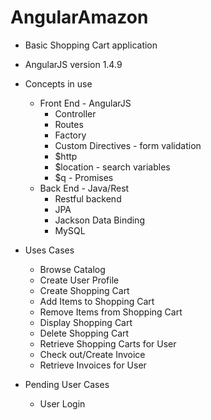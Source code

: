 # AngularAmazon

+ Basic Shopping Cart application

+ AngularJS version 1.4.9

+ Concepts in use
  + Front End - AngularJS
    + Controller
    + Routes
    + Factory
    + Custom Directives - form validation
    + $http 
    + $location - search variables
    + $q - Promises
  + Back End - Java/Rest
    + Restful backend
    + JPA
    + Jackson Data Binding
    + MySQL

+ Uses Cases
  + Browse Catalog
  + Create User Profile
  + Create Shopping Cart
  + Add Items to Shopping Cart
  + Remove Items from Shopping Cart
  + Display Shopping Cart
  + Delete Shopping Cart
  + Retrieve Shopping Carts for User
  + Check out/Create Invoice
  + Retrieve Invoices for User 

+ Pending User Cases
  + User Login
